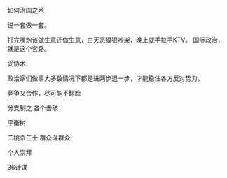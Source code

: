 如何治国之术

说一套做一套。

打完嘴炮该做生意还做生意，白天恶狠狠吵架，晚上就手拉手KTV。
国际政治，就是这个套路。



妥协术

政治家们做事大多数情况下都是进两步退一步，才能稳住各方反对势力。

竞争又合作，尽可能不翻脸

分支制之 各个击破

平衡树 

二桃杀三士  群众斗群众

个人崇拜

36计谋
